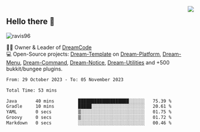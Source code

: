 <img align='right' src="https://github-readme-stats.vercel.app/api?username=Ravis96&show_icons=true">

## Hello there 👋
<p align="left"> <img src="https://komarev.com/ghpvc/?username=ravis96&label=Profile%20views&color=0e75b6&style=flat" alt="ravis96" /> </p>

👨‍💻 Owner & Leader of [DreamCode](https://github.com/DreamPoland) <br>
💻 Open-Source projects: [Dream-Template](https://github.com/DreamPoland/dream-template) on [Dream-Platform](https://github.com/DreamPoland/dream-platform), [Dream-Menu](https://github.com/DreamPoland/dream-menu), [Dream-Command](https://github.com/DreamPoland/dream-command), [Dream-Notice](https://github.com/DreamPoland/dream-notice), [Dream-Utilities](https://github.com/DreamPoland/dream-utilities) and +500 bukkit/bungee plugins.

<!--START_SECTION:waka-->

```txt
From: 29 October 2023 - To: 05 November 2023

Total Time: 53 mins

Java       40 mins         ███████████████████░░░░░░   75.39 %
Gradle     10 mins         █████░░░░░░░░░░░░░░░░░░░░   20.61 %
YAML       0 secs          ▒░░░░░░░░░░░░░░░░░░░░░░░░   01.75 %
Groovy     0 secs          ▒░░░░░░░░░░░░░░░░░░░░░░░░   01.72 %
Markdown   0 secs          ░░░░░░░░░░░░░░░░░░░░░░░░░   00.46 %
```

<!--END_SECTION:waka-->
